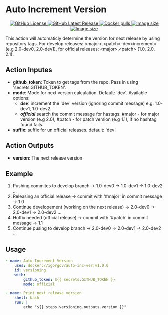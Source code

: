 # Auto Increment Version

<p align="center">
    <a href="https://github.com/IgorGov/auto-inc-ver/blob/main/LICENSE">
        <img alt="GitHub License" src="https://img.shields.io/github/license/IgorGov/auto-inc-ver?logo=GitHub&style=flat-square">
    </a>
    <a href="https://github.com/IgorGov/auto-inc-ver/releases/latest">
        <img alt="GitHub Latest Release" src="https://img.shields.io/github/v/release/IgorGov/auto-inc-ver?logo=GitHub&style=flat-square">
    </a>
    <a href="https://hub.docker.com/r/igorgov/auto-inc-ver">
      <img alt="Docker pulls" src="https://img.shields.io/docker/pulls/igorgov/auto-inc-ver?color=%23099cec">
    </a>
    <a href="https://hub.docker.com/r/igorgov/auto-inc-ver">
      <img alt="Image size" src="https://img.shields.io/docker/image-size/igorgov/auto-inc-ver/latest">
    </a>
    <a href="https://hub.docker.com/r/igorgov/auto-inc-ver">
      <img alt="Image size" src="https://img.shields.io/docker/stars/igorgov/auto-inc-ver.svg">
    </a>
</p>

This action will automaticly determine the version for next release by using repository tags. For develop releases: \<major\>.\<patch\>-dev\<increment\> (e.g 2.0-dev0, 2.0-dev1), for official releases: \<major\>.\<patch\> (1.0, 2.0, 2.1).

## Action Inputes

* **github_token**: Token to get tags from the repo. Pass in using 'secrets.GITHUB_TOKEN'.
* **mode**: Mode for next version calculation. Default: 'dev'. Available options:
  * ***dev***: increment the 'dev' version (ignoring commit message) e.g. 1.0-dev1, 1.0-dev2.
  * ***official*** search the commit message for hastags: #major - for major version (e.g 2.0), #patch - for patch version (e.g 1.1), if no hashtag found fails.
* **suffix**: suffix for un official releases. default: 'dev'.

## Action Outputs

* **version**: The next release version

## Example

1. Pushing commites to develop branch -> 1.0-dev0 -> 1.0-dev1 -> 1.0-dev2 ...
2. Releasing an official release -> commit with '#major' in commit message -> 1.0
3. Continue developement (working on the next release) -> 2.0-dev0 -> 2.0-dev1 -> 2.0-dev2 ...
4. Hotfix needed (official release) -> commit with '#patch' in commit message -> 1.1
5. Continue pusing to develop branch -> 2.0-dev0 -> 2.0-dev1 -> 2.0-dev2 ...

## Usage

```yaml
- name: Auto Increment Version
    uses: docker://igorgov/auto-inc-ver:v1.0.0
    id: versioning
    with:
        github_token: ${{ secrets.GITHUB_TOKEN }}
        mode: official

- name: Print next release version
    shell: bash
    run: |
        echo "${{ steps.versioning.outputs.version }}"       
```
